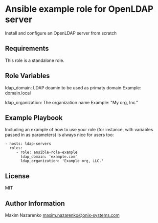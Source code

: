 Ansible example role for OpenLDAP server
========================================

Install and configure an OpenLDAP server from scratch

Requirements
------------

This role is a standalone role.

Role Variables
--------------

ldap_domain:
  LDAP doamin to be used as primaty domain
  Example: domain.local


  ldap_organization:
    The organization name
    Example: "My org, Inc."

Example Playbook
----------------

Including an example of how to use your role (for instance, with variables passed in as parameters) is always nice for users too:

    - hosts: ldap-servers
      roles:
         - role: ansible-role-example
           ldap_domain: 'example.com'
           ldap_organization: 'Example org, LLC.'

License
-------

MIT

Author Information
------------------

Maxim Nazarenko <maxim.nazarenko@onix-systems.com>
